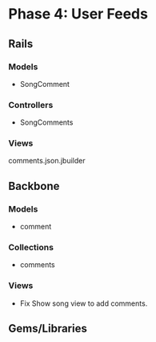 # Phase 4: User Feeds

## Rails
### Models
* SongComment

### Controllers
* SongComments

### Views
comments.json.jbuilder

## Backbone
### Models
* comment

### Collections
* comments

### Views
* Fix Show song view to add comments.

## Gems/Libraries

